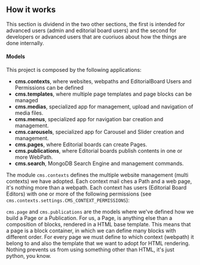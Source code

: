 How it works
------------

This section is dividend in the two other sections, the first is intended for advanced 
users (admin and editorial board users) and the second for developers or 
advanced users that are cuoriuos about how the things are done internally.


#### Models

This project is composed by the following applications:
- **cms.contexts**, where websites, webpaths and EditorialBoard Users and Permissions can be defined
- **cms.templates**, where multiple page templates and page blocks can be managed
- **cms.medias**, specialized app for management, upload and navigation of media files.
- **cms.menus**, specialized app for navigation bar creation and management.
- **cms.carousels**, specialized app for Carousel and Slider creation and management.
- **cms.pages**, where Editorial boards can create Pages.
- **cms.publications**, where Editorial boards publish contents in one or more WebPath.
- **cms.search**, MongoDB Search Engine and management commands.

The module `cms.contexts` defines the multiple website management (multi contexts) we have adopted.
Each context mail ches a Path and a web page, it's nothing more than a
webpath. Each context has users (Editorial Board Editors) with one or more
of the following permissions (see `cms.contexts.settings.CMS_CONTEXT_PERMISSIONS`):

`cms.page` and `cms.publications` are the models where we've defined how we build a Page or a Publication.
For us, a Page, is anything else than a composition of blocks, rendered in a
HTML base template. This means that a page is a block container, in which we can
define many blocks with different order. For every page we must define
to which context (webpath) it belong to and also the template that we want to adopt for HTML rendering.
Nothing prevents us from using something other than HTML, it's just python, you know.
